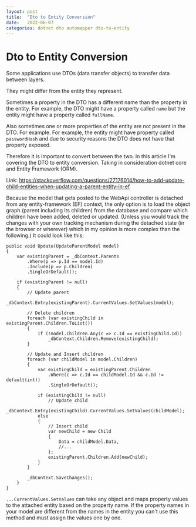```yaml
---
layout: post
title:  "Dto to Entity Conversion"
date:   2022-06-07
categories: dotnet dto automapper dto-to-entity
---
```


# Dto to Entity Conversion

Some applications use DTOs (data transfer objects) to transfer data between layers.  

They might differ from the entity they represent. 

Sometimes a property in the DTO has a different name than the property in the entity. For example, the DTO might have a property called `name` but the entity might have a property called `fullName`.

Also sometimes one or more properties of the entity are not present in the DTO. For example. For example, the entity might have property called `passwordHash` and due to security reasons the DTO does not have that property exposed.

Therefore it is important to convert between the two. In this article I'm covering the DTO to entity conversion. Taking in consideration dotnet core and Entity Framework (ORM).








Link: https://stackoverflow.com/questions/27176014/how-to-add-update-child-entities-when-updating-a-parent-entity-in-ef

Because the model that gets posted to the WebApi controller is detached from any entity-framework (EF) context, the only option is to load the object graph (parent including its children) from the database and compare which children have been added, deleted or updated. (Unless you would track the changes with your own tracking mechanism during the detached state (in the browser or wherever) which in my opinion is more complex than the following.) It could look like this:

```
public void Update(UpdateParentModel model)
{
    var existingParent = _dbContext.Parents
        .Where(p => p.Id == model.Id)
        .Include(p => p.Children)
        .SingleOrDefault();

    if (existingParent != null)
    {
        // Update parent
        _dbContext.Entry(existingParent).CurrentValues.SetValues(model);

        // Delete children
        foreach (var existingChild in existingParent.Children.ToList())
        {
            if (!model.Children.Any(c => c.Id == existingChild.Id))
                _dbContext.Children.Remove(existingChild);
        }

        // Update and Insert children
        foreach (var childModel in model.Children)
        {
            var existingChild = existingParent.Children
                .Where(c => c.Id == childModel.Id && c.Id != default(int))
                .SingleOrDefault();

            if (existingChild != null)
                // Update child
                _dbContext.Entry(existingChild).CurrentValues.SetValues(childModel);
            else
            {
                // Insert child
                var newChild = new Child
                {
                    Data = childModel.Data,
                    //...
                };
                existingParent.Children.Add(newChild);
            }
        }

        _dbContext.SaveChanges();
    }
}
```

`...CurrentValues.SetValues` can take any object and maps property values to the attached entity based on the property name. If the property names in your model are different from the names in the entity you can't use this method and must assign the values one by one.
